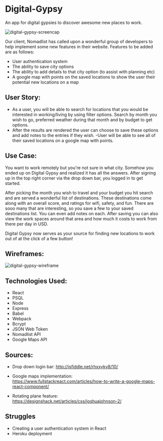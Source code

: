 # Digital-Gypsy
An app for digital gypsies to discover awesome new places to work.

![digital-gypsy-screencap](http://i.imgur.com/nJ7RqCZ.jpg)

Our client, Nomadlist has called upon a wonderful group of developers to help implement some new features in their website. Features to be added are as follows:

- User authentication system 
- The ability to save city options
- The ability to add details to that city option (to assist with planning etc)
- A google map with points on the saved locations to show the user their potential new locations on a map

## User Story:
- As a user, you will be able to search for locations that you would be interested in working/living by using filter options. Search by month you wish to go, preferred weather during that month and by budget to get options.
- After the results are rendered the user can choose to save these options and add notes to the entries if they wish.
-User will be able to see all of their saved locations on a google map with points.

## Use Case:
You want to work remotely but you're not sure in what city. Somehow you ended up on Digital Gypsy and realized it has all the answers. After signing up in the top right corner via the drop down bar, you logged in to get started.

After picking the month you wish to travel and your budget you hit search and are served a wonderful list of destinations. These destinations come along with an overall score, and ratings for wifi, safety, and fun. There are sooo many that are interesting, so you save a few to your saved destinations list. You can even add notes on each. After saving you can also view the work spaces around that area and how much it costs to work from there per day in USD.

Digital Gypsy now serves as your source for finding new locations to work out of at the click of a few button!

## Wireframes:
![digital-gypsy-wireframe](http://i.imgur.com/qMRmDcV.png)

## Technologies Used:

- React
- PSQL
- Node
- Express
- Babel
- Webpack 
- Bcrypt
- JSON Web Token
- Nomadlist API
- Google Maps API

## Sources:
- Drop down login bar: http://jsfiddle.net/rhxxyky8/10/

- Google maps implementation: https://www.fullstackreact.com/articles/how-to-write-a-google-maps-react-component/

- Rotating plane feature: https://designshack.net/articles/css/joshuajohnson-2/

## Struggles

- Creating a user authentication system in React
- Heroku deployment


